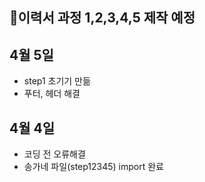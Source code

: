 <h2>📍이력서 과정 1,2,3,4,5 제작 예정</h2>

## 4월 5일 
- step1 초기기 만듦
- 푸터, 헤더 해결

## 4월 4일 
- 코딩 전 오류해결
- 송가네 파일(step12345) import 완료